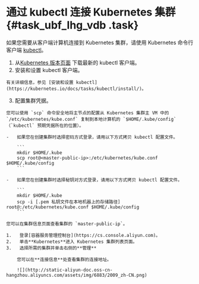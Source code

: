 # 通过 kubectl 连接 Kubernetes 集群 {#task_ubf_lhg_vdb .task}

如果您需要从客户端计算机连接到 Kubernetes 集群，请使用 Kubernetes 命令行客户端 [kubectl](https://kubernetes.io/docs/user-guide/kubectl/)。

1.   从[Kubernetes 版本页面](https://github.com/kubernetes/kubernetes/blob/master/CHANGELOG.md) 下载最新的 kubectl 客户端。 
2.   安装和设置 kubectl 客户端。 

    有关详细信息，参见 [安装和设置 kubectl](https://kubernetes.io/docs/tasks/kubectl/install/)。

3.   配置集群凭据。 

    您可以使用 `scp` 命令安全地将主节点的配置从 Kubernetes 集群主 VM 中的 `/etc/kubernetes/kube.conf` 复制到本地计算机的 `$HOME/.kube/config`（`kubectl` 预期凭据所在的位置）。

    -   如果您在创建集群时选择密码方式登录，请用以下方式拷贝 kubectl 配置文件。

        ```
        mkdir $HOME/.kube
        scp root@<master-public-ip>:/etc/kubernetes/kube.conf $HOME/.kube/config
        ```

    -   如果您在创建集群时选择秘钥对方式登录，请用以下方式拷贝 kubectl 配置文件。

        ```
        mkdir $HOME/.kube
        scp -i [.pem 私钥文件在本地机器上的存储路径] root@:/etc/kubernetes/kube.conf $HOME/.kube/config
        ```

    您可以在集群信息页面查看集群的 `master-public-ip`。

    1.   登录[容器服务管理控制台](https://cs.console.aliyun.com)。 
    2.   单击**Kubernetes**进入 Kubernetes 集群列表页面。 
    3.   选择所需的集群并单击右侧的**管理** 

        您可以在**连接信息**处查看集群的连接地址。

        ![](http://static-aliyun-doc.oss-cn-hangzhou.aliyuncs.com/assets/img/6883/2009_zh-CN.png)


